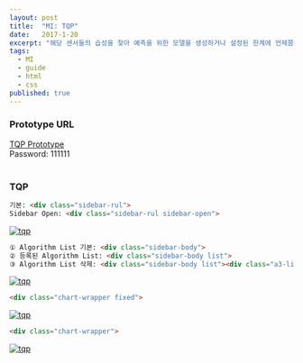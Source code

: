 ```yaml
---
layout: post
title:  "MI: TQP"
date:   2017-1-20
excerpt: "해당 센서들의 습성을 찾아 예측을 위한 모델을 생성하거나 설정된 한계에 언제쯤 다다르게 되는지 미래 예측을 할 수 있게 도와주는 제품"
tags:
  - MI
  - guide
  - html
  - css
published: true
---
```


<!-- 
https://wiki.bistel.com:8443/pages/viewpage.action?pageId=47159535
-->

<!--
**Watch out!** 
TQP(Tool Quality Predictor): 프로세스 설비(Tool)는 툴의 상태를 측정하기 위한 다양한 센서들을 가지고 있는데 TQP로 해당 센서들의 습성을 찾아 예측을 위한 모델을 생성하거나 설정된 한계에 언제쯤 다다르게 되는지 미래 예측을 할 수 있게 도와주는 제품 
{: .notice}
-->

### Prototype URL

<a href="http://2mm24t.axshare.com/">TQP Prototype</a>
<br>
Password: 111111
<br>
<br>

### TQP

<!--오른쪽 상단의 'Remaining Useful Life 버튼'을 클릭하면 사이드바가 오픈 된다.-->

```html
기본: <div class="sidebar-rul">
Sidebar Open: <div class="sidebar-rul sidebar-open">
``` 

<a href="{{ site.url }}/images/works/20161020/image-2.jpg"><img src="{{ site.url }}/images/works/20161020/image-2.jpg" alt="tqp"></a>
<br>

```html
① Algorithm List 기본: <div class="sidebar-body">
② 등록된 Algorithm List: <div class="sidebar-body list">
③ Algorithm List 삭제: <div class="sidebar-body list"><div class="a3-list-remove">
``` 

<a href="{{ site.url }}/images/works/20161020/image-3.jpg"><img src="{{ site.url }}/images/works/20161020/image-3.jpg" alt="tqp"></a>
<br>

<!--Pin icon을 클릭했을 때 chart 영역은 Sidebar를 제외한 나머지 영역이 고정 된다.-->

```html
<div class="chart-wrapper fixed">
``` 

<a href="{{ site.url }}/images/works/20161020/image-4.jpg"><img src="{{ site.url }}/images/works/20161020/image-4.jpg" alt="tqp"></a>
<br>

```html
<div class="chart-wrapper">
``` 

<a href="{{ site.url }}/images/works/20161020/image-5.jpg"><img src="{{ site.url }}/images/works/20161020/image-5.jpg" alt="tqp"></a>